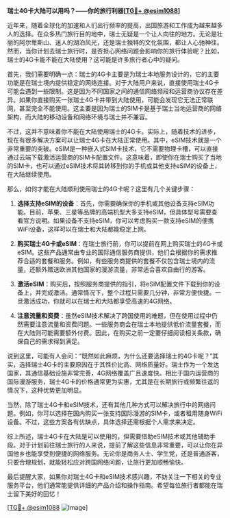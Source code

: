 **瑞士4G卡大陆可以用吗？——你的旅行利器[[TG💪+ @esim1088](https://t.me/s/esim1088)]**

近年来，随着全球化的加速和人们出行频率的提高，出国旅游和工作成为越来越多人的选择。在众多热门旅行目的地中，瑞士无疑是一个让人向往的地方。无论是壮丽的阿尔卑斯山、迷人的湖泊风光，还是瑞士独特的文化氛围，都让人心驰神往。然而，当你计划去瑞士旅行时，是否担心网络问题会影响你的旅行体验呢？比如，瑞士的4G卡能不能在大陆使用？这可能是许多旅行者心中的疑问。

首先，我们需要明确一点：瑞士的4G卡主要是为瑞士本地服务设计的，它的主要功能是在瑞士境内提供稳定的网络连接。对于大陆用户来说，直接使用瑞士4G卡可能会遇到一些限制。这是因为不同国家之间的通信网络频段和运营商协议存在差异。如果你直接购买一张瑞士4G卡并带到大陆使用，可能会发现它无法正常联网，甚至完全不能使用。这主要是因为瑞士的SIM卡是基于瑞士当地运营商的网络架构，而大陆的移动设备和网络环境与瑞士并不兼容。

不过，这并不意味着你不能在大陆使用瑞士的4G卡。实际上，随着技术的进步，现在有很多解决方案可以让瑞士4G卡在大陆正常使用。其中，eSIM技术就是一个非常重要的突破。eSIM是一种嵌入式SIM卡技术，它不需要物理卡槽，可以直接通过云端下载激活运营商的SIM卡配置文件。这意味着，即使你在瑞士购买了当地的SIM卡，也可以通过eSIM技术将其转移到你的手机或其他支持eSIM的设备上，在大陆继续使用。

那么，如何才能在大陆顺利使用瑞士的4G卡呢？这里有几个关键步骤：

1. **选择支持eSIM的设备**：首先，你需要确保你的手机或其他设备支持eSIM功能。目前，苹果、三星等品牌的高端机型大多支持eSIM，但具体型号需要查看官方说明。如果设备不支持eSIM，你可以考虑购买一款支持eSIM的便携WiFi设备，这样可以在瑞士和大陆都能稳定上网。

2. **购买瑞士4G卡或eSIM**：在瑞士旅行前，你可以提前在网上购买瑞士的4G卡或eSIM。这些产品通常由专业的国际通信服务商提供，他们会根据你的需求推荐合适的套餐和服务。例如，有些服务商提供的套餐不仅包含瑞士境内的流量，还额外赠送欧洲其他国家的漫游流量，非常适合喜欢自由行的游客。

3. **激活eSIM**：购买后，按照服务商提供的指引，将eSIM配置文件下载到你的设备上，并完成激活。通常情况下，整个过程只需要几分钟，非常方便快捷。一旦激活成功，你就可以在瑞士和大陆都享受高速的4G网络。

4. **注意流量和资费**：虽然eSIM技术解决了跨国使用的难题，但在使用过程中仍然需要注意流量和资费问题。一些服务商会在瑞士本地提供低价流量套餐，而在大陆则可能需要额外付费。因此，在购买之前一定要仔细阅读相关条款，确保自己的需求得到满足。

说到这里，可能有人会问：“既然如此麻烦，为什么还要选择瑞士的4G卡呢？”其实，选择瑞士4G卡的主要原因在于其性价比高、网络质量好。瑞士作为一个发达国家，其通信基础设施非常完善，4G网络覆盖广且速度快。相比于国内运营商的国际漫游服务，瑞士4G卡的价格通常更为实惠，尤其是在长期旅行或频繁往返的情况下，这种优势更加明显。

当然，除了瑞士4G卡和eSIM技术，还有其他几种方式可以解决旅行中的网络问题。例如，你可以选择在国内购买一张支持国际漫游的SIM卡，或者租用随身WiFi设备。不过，这些方案各有优缺点，具体选择还需根据个人需求来决定。

综上所述，瑞士4G卡在大陆是可以使用的，但需要借助eSIM技术或其他辅助手段。对于计划前往瑞士旅行的人来说，提前了解这些信息非常重要，可以让你在异国他乡也能享受到便捷的网络服务。无论你是商务人士、学生党，还是普通游客，只要合理规划，就能轻松应对跨国网络问题，让旅行更加顺畅愉快。

最后提醒大家，如果你对瑞士4G卡和eSIM技术感兴趣，不妨关注一下相关的专业服务平台，他们通常能提供详细的产品介绍和操作指南。希望每位旅行者都能在瑞士留下美好的回忆！

[[TG💪+ @esim1088](https://t.me/s/esim1088) ![Image](https://i.postimg.cc/4NQfJmqS/Snipaste-2025-05-13-00-14-12.png)]